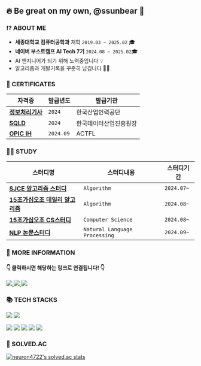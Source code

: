## 🔥 Be great on my own, @ssunbear 🐻

### ⁉️ ABOUT ME
- **세종대학교 컴퓨터공학과** 재학 `2019.03 ~ 2025.02` 🎓
- **네이버 부스트캠프 AI Tech 7기** `2024.08 ~ 2025.02`🎓
- AI 엔지니어가 되기 위해 노력중입니다 💡 
- 알고리즘과 개발기록을 꾸준히 남깁니다 ✍🏻


### 💎 CERTIFICATES
| **자격증** | **발급년도** | **발급기관**  |
| -------- | ------------| ----------- |
|[**정보처리기사**](https://www.notion.so/ssunbear/3c195ae5b2c24987a7da0aea9ff6b953) |`2024`|한국산업인력공단|
|[**SQLD**](https://www.notion.so/ssunbear/SQLD-25d1dafef4bd4dd5bcbd95955a6b3c81) |`2024`|한국데이터산업진흥원장|
|[**OPIC IH**](https://www.notion.so/ssunbear/OPIC-0119671a1a7c4265a695bc0b122edee5)|`2024.09`|ACTFL |

### ✍🏻 STUDY
|**스터디명**|**스터디내용**|**스터디기간**|
| -------- | ------------| ----------- |
|[**SJCE 알고리즘 스터디**](https://github.com/j2noo/SJCE_Algorithm_Study)|`Algorithm`|`2024.07~`|
|[**15조가십오조 데일리 알고리즘**](https://github.com/AI-Tech-7th-NLP-15/Daily-PS)|`Algorithm`|`2024.08~`|
|[**15조가십오조 CS스터디**](https://github.com/AI-Tech-7th-NLP-15/CS-Study)|`Computer Science`|`2024.08~`|
|[**NLP 논문스터디**](https://github.com/ssunbear/Paper_Review)|`Natural Language Processing`|`2024.09~`|

### 📃 MORE INFORMATION
####   👇 클릭하시면 해당하는 링크로 연결됩니다! 👇
<a href="https://ssunbear.notion.site/ea1f7e630a0346bdbf19a5407c9e1592"/>
  <img src="https://img.shields.io/badge/Notion-000000.svg?&style=for-the-badge&logo=Notion&logoColor=white"/> </a>
<a href="https://define-me.tistory.com/"/>
   <img src="https://img.shields.io/badge/Tistory-FD5F07.svg?&style=for-the-badge&logo=Tistory&logoColor=white"/> </a>
<a href="https://blog.naver.com/define_me">
   <img src="https://img.shields.io/badge/BLOG-03C75A.svg?&style=for-the-badge&logo=Naver&logoColor=white"/> </a>

### 📚 TECH STACKS
<img src="https://img.shields.io/badge/Python-3776AB?style=for-the-badge&logo=Python&logoColor=white"> <img src="https://img.shields.io/badge/PyTorch-EE4C2C?style=for-the-badge&logo=PyTorch&logoColor=white">

<img src="https://img.shields.io/badge/java-007396?style=for-the-badge&logo=java&logoColor=white"> <img src="https://img.shields.io/badge/spring-6DB33F?style=for-the-badge&logo=spring&logoColor=white"> <img src="https://img.shields.io/badge/postgresql-4169E1?style=for-the-badge&logo=postgresql&logoColor=white"> <img src="https://img.shields.io/badge/Docker-2496ED?style=for-the-badge&logo=Docker&logoColor=white"> <img src="https://img.shields.io/badge/Git-F05032?style=for-the-badge&logo=Git&logoColor=white"> 

### 📜 SOLVED.AC
[![neuron4722's solved.ac stats](https://github-readme-solvedac.hyp3rflow.vercel.app/api/?handle=neuron4722)](https://solved.ac/profile/neuron4722)

